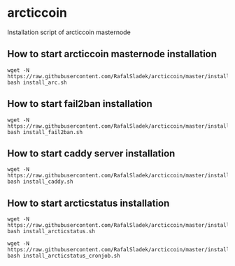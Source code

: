 # arcticcoin
Installation script of arcticcoin masternode

## How to start arcticcoin masternode installation
```
wget -N https://raw.githubusercontent.com/RafalSladek/arcticcoin/master/install_arc.sh
bash install_arc.sh
```

## How to start fail2ban installation
```
wget -N https://raw.githubusercontent.com/RafalSladek/arcticcoin/master/install_fail2ban.sh
bash install_fail2ban.sh
```

## How to start caddy server installation
```
wget -N https://raw.githubusercontent.com/RafalSladek/arcticcoin/master/install_caddy.sh
bash install_caddy.sh
```

## How to start arcticstatus installation
```
wget -N https://raw.githubusercontent.com/RafalSladek/arcticcoin/master/install_arcticstatus.sh
bash install_arcticstatus.sh

wget -N https://raw.githubusercontent.com/RafalSladek/arcticcoin/master/install_arcticstatus_cronjob.sh
bash install_arcticstatus_cronjob.sh
```